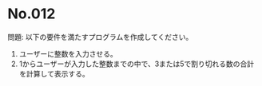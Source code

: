 # No.012

問題: 以下の要件を満たすプログラムを作成してください。

1. ユーザーに整数を入力させる。
1. 1からユーザーが入力した整数までの中で、3または5で割り切れる数の合計を計算して表示する。
